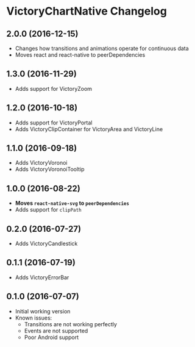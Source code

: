 # VictoryChartNative Changelog

## 2.0.0 (2016-12-15)

- Changes how transitions and animations operate for continuous data
- Moves react and react-native to peerDependencies

## 1.3.0 (2016-11-29)

- Adds support for VictoryZoom

## 1.2.0 (2016-10-18)

- Adds support for VictoryPortal
- Adds VictoryClipContainer for VictoryArea and VictoryLine

## 1.1.0 (2016-09-18)

- Adds VictoryVoronoi
- Adds VictoryVoronoiTooltip

## 1.0.0 (2016-08-22)

- **Moves `react-native-svg` to `peerDependencies`**
- Adds support for `clipPath`

## 0.2.0 (2016-07-27)

- Adds VictoryCandlestick

## 0.1.1 (2016-07-19)

- Adds VictoryErrorBar

## 0.1.0 (2016-07-07)

- Initial working version
- Known issues:
  - Transitions are not working perfectly
  - Events are not supported
  - Poor Android support